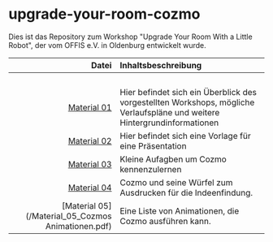 # upgrade-your-room-cozmo
Dies ist das Repository zum Workshop "Upgrade Your Room With a Little Robot", der vom OFFIS e.V. in Oldenburg entwickelt wurde.



| Datei | Inhaltsbeschreibung |
| ------------: | :-------------- |
|<img width=250/> | <img width=500/> |
| [Material 01](/Material_01_Workshopbeschreibung_v2.0.pdf) |Hier befindet sich ein Überblick des vorgestellten Workshops, mögliche Verlaufspläne und weitere Hintergrundinformationen |
| [Material 02](/Material_02_Vorlage_Präsentation.pptx) |Hier befindet sich eine Vorlage für eine Präsentation |
| [Material 03](/Material_03_Cozmo_Aufgabenstellung.pdf) | Kleine Aufagben um Cozmo kennenzulernen |
| [Material 04](/Material_04_CozmoAusdrucke.pdf) |Cozmo und seine Würfel zum Ausdrucken für die Indeenfindung.|
| [Material 05](/Material_05_Cozmos Animationen.pdf) |Eine Liste von Animationen, die Cozmo ausführen kann. |


